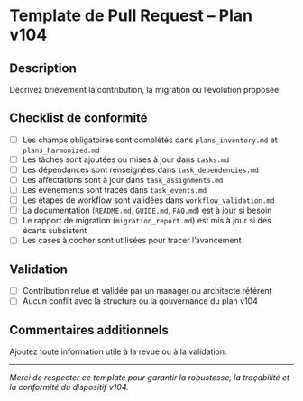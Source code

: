 # Template de Pull Request – Plan v104

## Description

Décrivez brièvement la contribution, la migration ou l’évolution proposée.

## Checklist de conformité

- [ ] Les champs obligatoires sont complétés dans `plans_inventory.md` et `plans_harmonized.md`
- [ ] Les tâches sont ajoutées ou mises à jour dans `tasks.md`
- [ ] Les dépendances sont renseignées dans `task_dependencies.md`
- [ ] Les affectations sont à jour dans `task_assignments.md`
- [ ] Les événements sont tracés dans `task_events.md`
- [ ] Les étapes de workflow sont validées dans `workflow_validation.md`
- [ ] La documentation (`README.md`, `GUIDE.md`, `FAQ.md`) est à jour si besoin
- [ ] Le rapport de migration (`migration_report.md`) est mis à jour si des écarts subsistent
- [ ] Les cases à cocher sont utilisées pour tracer l’avancement

## Validation

- [ ] Contribution relue et validée par un manager ou architecte référent
- [ ] Aucun conflit avec la structure ou la gouvernance du plan v104

## Commentaires additionnels

Ajoutez toute information utile à la revue ou à la validation.

---

*Merci de respecter ce template pour garantir la robustesse, la traçabilité et la conformité du dispositif v104.*